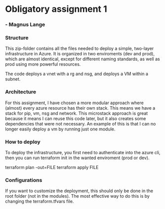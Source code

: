 # Obligatory assignment 1
### - Magnus Lange


### Structure 
This zip-folder contains all the files needed to deploy a simple, two-layer infrastructure in Azure. It is organized in two enviroments (dev and prod), which are almost identical, except for different naming standards, as well as prod using more powerful resources. 

The code deploys a vnet with a rg and nsg, and deploys a VM within a subnet. 

### Architecture
For this assignment, I have chosen a more modular approach where (almost) every azure resource has their own stack. This means we have a stack for pip, vm, nsg and network. This microstack approach is great because it means I can reuse this code later, but it also creates some dependencies that were not necessary. An example of this is that I can no longer easily deploy a vm by running just one module. 


### How to deploy 
To deploy the infrastructure, you first need to authenticate into the azure cli, then you can run terraform init in the wanted enviroment (prod or dev).

terraform plan -out=FILE
terraform apply FILE 

### Configurations 
If you want to customize the deployment, this should only be done in the root folder (not in the modules). The most effective way to do this is by changing the terraform.tfvars file. 